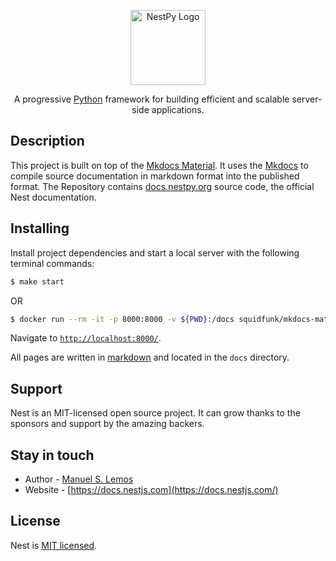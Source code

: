 <p align="center">
  <a href="http://nestpy.org/" target="blank"><img src="" width="120" alt="NestPy Logo" /></a>
</p>

 <p align="center">
    A progressive <a href="http://python.org" target="_blank">Python</a> framework for building efficient and scalable server-side applications.
</p>

## Description

This project is built on top of the [Mkdocs Material](https://github.com/squidfunk/mkdocs-material). It uses the [Mkdocs](https://github.com/mkdocs/mkdocs) to compile source documentation in markdown format into the published format. The Repository contains [docs.nestpy.org](https://docs.nestpy.org) source code, the official Nest documentation.

## Installing

Install project dependencies and start a local server with the following terminal commands:

```bash
$ make start
```

OR

```bash
$ docker run --rm -it -p 8000:8000 -v ${PWD}:/docs squidfunk/mkdocs-material
```

Navigate to [`http://localhost:8000/`](http://localhost:8000/).

All pages are written in [markdown](https://github.com/adam-p/markdown-here/wiki/Markdown-Cheatsheet) and located in the `docs` directory.

## Support

Nest is an MIT-licensed open source project. It can grow thanks to the sponsors and support by the amazing backers.

## Stay in touch

- Author - [Manuel S. Lemos](https://twitter.com/manuels_lemos)
- Website - [https://docs.nestjs.com](https://docs.nestjs.com/)

## License

Nest is [MIT licensed](LICENSE).